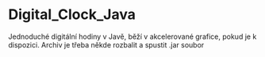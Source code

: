 # Digital_Clock_Java
Jednoduché digitální hodiny v Javě, běží v akcelerované grafice, pokud je k dispozici. Archiv je třeba někde rozbalit a spustit .jar soubor
